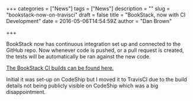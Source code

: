 +++
categories = ["News"]
tags = ["News"]
description = ""
slug = "bookstack-now-on-travisci"
draft = false
title = "BookStack, now with CI Development"
date = 2016-05-06T14:54:59Z
author = "Dan Brown"

+++

BookStack now has continuous integration set up and connected to the GitHub repo. Now whenever code is pushed, or a pull request is created, the tests will be automatically be ran against the new code.

[The BookStack CI builds can be found here.](https://travis-ci.org/ssddanbrown/BookStack)

Initial it was set-up on CodeShip but I moved it to TravisCI due to the build details not being publicly visible on CodeShip which was a big disappointment.